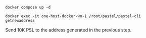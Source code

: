 

```shell
docker compose up -d
```

```shell
docker exec -it one-host-docker-wn-1 /root/pastel/pastel-cli getnewaddress
```

Send 10K PSL to the address generated in the previous step.